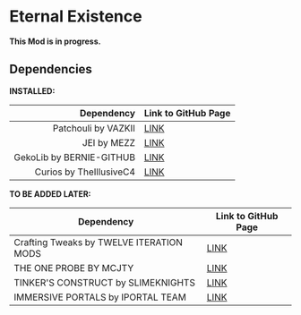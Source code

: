 # Eternal Existence
**This Mod is in progress.**

## Dependencies 
**INSTALLED:**

|               Dependency | Link  to GitHub Page                                  |
|-------------------------:|-------------------------------------------------------|
|      Patchouli by VAZKII | [LINK](https://github.com/VazkiiMods/Patchouli)       |
|              JEI by MEZZ | [LINK](https://github.com/mezz/JustEnoughItems)       |
| GekoLib by BERNIE-GITHUB | [LINK](https://github.com/bernie-g/geckolib )         |
|  Curios by TheIllusiveC4 | [LINK](https://github.com/TheIllusiveC4/Curios)       |                                            |

**TO BE ADDED LATER:**

| Dependency                               | Link  to GitHub Page                                          |
|------------------------------------------|---------------------------------------------------------------|
| Crafting Tweaks by TWELVE ITERATION MODS | [LINK](https://github.com/TwelveIterationMods/CraftingTweaks) |
| THE ONE PROBE BY MCJTY                   | [LINK](https://github.com/McJtyMods/TheOneProbe)              |
| TINKER'S CONSTRUCT by SLIMEKNIGHTS       | [LINK](https://github.com/SlimeKnights/TinkersConstruct)      |
| IMMERSIVE PORTALS by IPORTAL TEAM        | [LINK](https://github.com/iPortalTeam/ImmersivePortalsMod)    |

